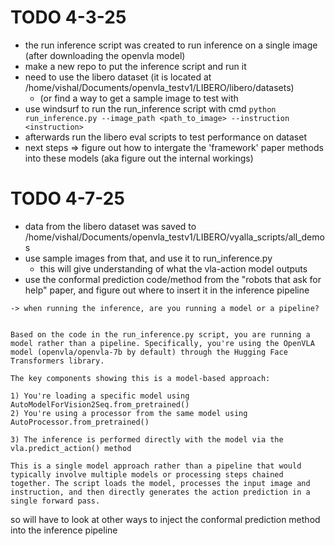 # TODO 4-3-25 

- the run inference script was created to run inference on a single image (after downloading the openvla model) 
- make a new repo to put the inference script and run it 
- need to use the libero dataset (it is located at /home/vishal/Documents/openvla_testv1/LIBERO/libero/datasets) 
    - (or find a way to get a sample image to test with  
- use windsurf to run the run_inference script with cmd `python run_inference.py --image_path <path_to_image> --instruction <instruction>`
- afterwards run the libero eval scripts to test performance on dataset 
- next steps => figure out how to intergate the 'framework' paper methods into these models (aka figure out the internal workings)


# TODO 4-7-25

- data from the libero dataset was saved to /home/vishal/Documents/openvla_testv1/LIBERO/vyalla_scripts/all_demos 
- use sample images from that, and use it to run_inference.py 
    - this will give understanding of what the vla-action model outputs 
- use the conformal prediction code/method from the "robots that ask for help" paper, and figure out where to insert it in the inference pipeline 
```
-> when running the inference, are you running a model or a pipeline?


Based on the code in the run_inference.py script, you are running a model rather than a pipeline. Specifically, you're using the OpenVLA model (openvla/openvla-7b by default) through the Hugging Face Transformers library.

The key components showing this is a model-based approach:

1) You're loading a specific model using AutoModelForVision2Seq.from_pretrained()
2) You're using a processor from the same model using AutoProcessor.from_pretrained()

3) The inference is performed directly with the model via the vla.predict_action() method

This is a single model approach rather than a pipeline that would typically involve multiple models or processing steps chained together. The script loads the model, processes the input image and instruction, and then directly generates the action prediction in a single forward pass.
```
so will have to look at other ways to inject the conformal prediction method into the inference pipeline 